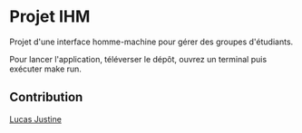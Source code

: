 # Projet IHM

Projet d'une interface homme-machine pour gérer des groupes d'étudiants.

Pour lancer l'application, téléverser le dépôt, ouvrez un terminal puis exécuter make run.

## Contribution

[Lucas Justine](https://github.com/LucasJustine)
